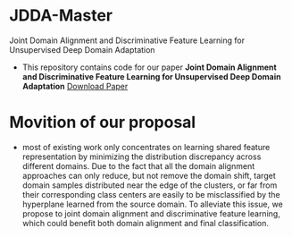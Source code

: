 # JDDA-Master
Joint Domain Alignment and Discriminative Feature Learning for Unsupervised Deep Domain Adaptation
* This repository contains code for our paper **Joint Domain Alignment and Discriminative Feature Learning for Unsupervised Deep Domain Adaptation** [Download Paper](https://arxiv.org/abs/1808.09347)

# Movition of our proposal
* most of existing work only concentrates on learning shared feature representation by minimizing the distribution discrepancy across different domains. Due to the fact that all the domain alignment approaches can only reduce, but not remove the domain shift, target domain samples distributed near the edge of the clusters, or far from their corresponding class centers are easily to be misclassified by the hyperplane learned from the source domain. To alleviate this issue, we propose to joint domain alignment and discriminative feature learning, which could benefit both domain alignment and final classification.

